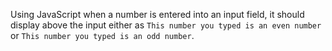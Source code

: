 Using JavaScript when a number is entered into an input field, it should display above the input either as `This number you typed is an even number` or `This number you typed is an odd number`.